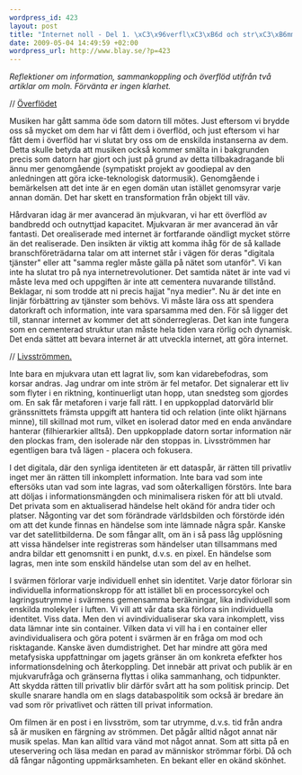 ```yaml
--- 
wordpress_id: 423
layout: post
title: "Internet noll - Del 1. \xC3\x96verfl\xC3\xB6d och str\xC3\xB6mmar"
date: 2009-05-04 14:49:59 +02:00
wordpress_url: http://www.blay.se/?p=423
---
```

<em>
Reflektioner om information, sammankoppling och överflöd utifrån två artiklar om moln. Förvänta er ingen klarhet.</em>

//
<a href="http://www.edge.org/3rd_culture/gelernter09/gelernter09_index.html">Överflödet</a>

Musiken har gått samma öde som datorn till mötes. Just eftersom vi brydde oss så mycket om dem har vi fått dem i överflöd, och just eftersom vi har fått dem i överflöd har vi slutat bry oss om de enskilda instanserna av dem. Detta skulle betyda att musiken också kommer smälta in i bakgrunden precis som datorn har gjort och just på grund av detta tillbakadragande bli ännu mer genomgående (sympatiskt projekt av goodiepal av den anledningen att göra icke-teknologisk datormusik). Genomgående i bemärkelsen att det inte är en egen domän utan istället genomsyrar varje annan domän. Det har skett en transformation från objekt till väv.

Hårdvaran idag är mer avancerad än mjukvaran, vi har ett överflöd av bandbredd och outnyttjad kapacitet. Mjukvaran är mer avancerad än vår fantasti. Det orealiserade med internet är fortfarande oändligt mycket större än det realiserade. Den insikten är viktig att komma ihåg för de så kallade branschföreträdarna talar om att internet står i vägen för deras "digitala tjänster" eller att "samma regler måste gälla på nätet som utanför". Vi kan inte ha slutat tro på nya internetrevolutioner. Det samtida nätet är inte vad vi måste leva med och uppgiften är inte att cementera nuvarande tillstånd. Beklagar, ni som trodde att ni precis hajjat "nya medier". Nu är det inte en linjär förbättring av tjänster som behövs. Vi måste lära oss att spendera datorkraft och information, inte vara sparsamma med den. För så ligger det till, stannar internet av kommer det att sönderregleras. Det kan inte fungera som en cementerad struktur utan måste hela tiden vara rörlig och dynamisk. Det enda sättet att bevara internet är att utveckla internet, att göra internet.

//
<a href="http://www.edge.org/3rd_culture/gelernter/gelernter_index.html"> Livsströmmen.</a>

Inte bara en mjukvara utan ett lagrat liv, som kan vidarebefodras, som korsar andras. Jag undrar om inte ström är fel metafor. Det signalerar ett liv som flyter i en riktning, kontinuerligt utan hopp, utan snedsteg som gjordes om. En sak får metaforen i varje fall rätt. I en uppkopplad datorvärld blir gränssnittets främsta uppgift att hantera tid och relation (inte olikt hjärnans minne), till skillnad mot rum, vilket en isolerad dator med en enda användare hanterar (filhierarkier alltså). Den uppkopplade datorn sortar information när den plockas fram, den isolerade när den stoppas in. Livsströmmen har egentligen bara två lägen - placera och fokusera.

I det digitala, där den synliga identiteten är ett dataspår, är rätten till privatliv inget mer än rätten till inkomplett information. Inte bara vad som inte eftersöks utan vad som inte lagras, vad som oåterkalligen förstörs. Inte bara att döljas i informationsmängden och minimalisera risken för att bli utvald. Det privata som en aktualiserad händelse helt okänd för andra tider och platser. Någonting var det som förändrade världsbilden och förstörde idén om att det kunde finnas en händelse som inte lämnade några spår. Kanske var det satellitbilderna. De som fångar allt, om än i så pass låg upplösning att vissa händelser inte registreras som händelser utan tillsammans med andra bildar ett genomsnitt i en punkt, d.v.s. en pixel. En händelse som lagras, men inte som enskild händelse utan som del av en helhet.

I svärmen förlorar varje individuell enhet sin identitet. Varje dator förlorar sin individuella informationskropp för att istället bli en processorcykel och lagringsutrymme i svärmens gemensamma beräkningar, lika individuell som enskilda molekyler i luften. Vi vill att vår data ska förlora sin individuella identitet. Viss data. Men den vi avindividualiserar ska vara inkomplett, viss data lämnar inte sin container. Vilken data vi vill ha i en container eller avindividualisera och göra potent i svärmen är en fråga om mod och risktagande. Kanske även dumdistrighet. Det har mindre att göra med metafysiska uppfattningar om jagets gränser än om konkreta efefkter hos informationsdelning och återkoppling. Det innebär att privat och publik är en mjukvarufråga och gränserna flyttas i olika sammanhang, och tidpunkter. Att skydda rätten till privatliv blir därför svårt att ha som politisk princip. Det skulle snarare handla om en slags databaspolitik som också är bredare än vad som rör privatlivet och rätten till privat information.

Om filmen är en post i en livsström, som tar utrymme, d.v.s. tid från andra så är musiken en färgning av strömmen. Det pågår alltid något annat när musik spelas. Man kan alltid vara vänd mot något annat. Som att sitta på en uteservering och läsa medan en parad av människor strömmar förbi. Då och då fångar någonting uppmärksamheten. En bekant eller en okänd skönhet.
